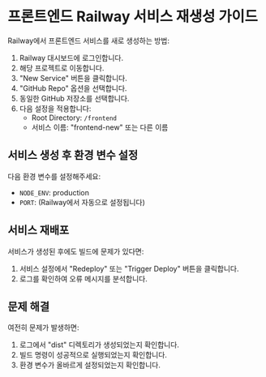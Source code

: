 # 프론트엔드 Railway 서비스 재생성 가이드

Railway에서 프론트엔드 서비스를 새로 생성하는 방법:

1. Railway 대시보드에 로그인합니다.
2. 해당 프로젝트로 이동합니다.
3. "New Service" 버튼을 클릭합니다.
4. "GitHub Repo" 옵션을 선택합니다.
5. 동일한 GitHub 저장소를 선택합니다.
6. 다음 설정을 적용합니다:
   - Root Directory: `/frontend`
   - 서비스 이름: "frontend-new" 또는 다른 이름

## 서비스 생성 후 환경 변수 설정

다음 환경 변수를 설정해주세요:
- `NODE_ENV`: production
- `PORT`: (Railway에서 자동으로 설정됩니다)

## 서비스 재배포

서비스가 생성된 후에도 빌드에 문제가 있다면:
1. 서비스 설정에서 "Redeploy" 또는 "Trigger Deploy" 버튼을 클릭합니다.
2. 로그를 확인하여 오류 메시지를 분석합니다.

## 문제 해결

여전히 문제가 발생하면:
1. 로그에서 "dist" 디렉토리가 생성되었는지 확인합니다.
2. 빌드 명령이 성공적으로 실행되었는지 확인합니다.
3. 환경 변수가 올바르게 설정되었는지 확인합니다.
